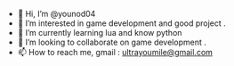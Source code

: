 - 👋 Hi, I’m @younod04
- 👀 I’m interested in game development and good project .
- 🌱 I’m currently learning lua and know python
- 💞️ I’m looking to collaborate on game development .
- 📫 How to reach me, gmail : ultrayoumile@gmail.com

<!---
younod04/younod04 is a ✨ special ✨ repository because its `README.md` (this file) appears on your GitHub profile.
You can click the Preview link to take a look at your changes.
--->
